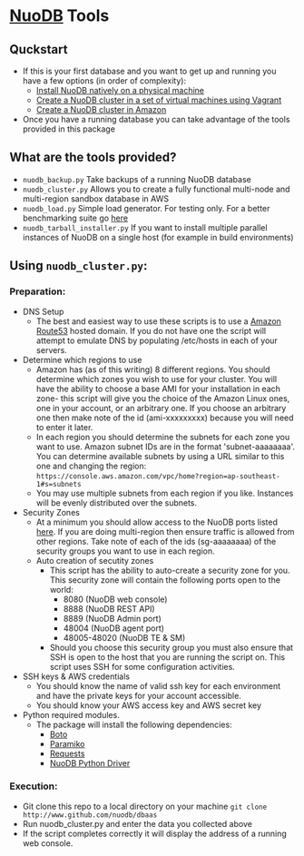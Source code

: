 
[NuoDB](http://www.nuodb.com) Tools
===========
## Quckstart
* If this is your first database and you want to get up and running you have a few options (in order of complexity):
  * [Install NuoDB natively on a physical machine](http://dev.nuodb.com/download-nuodb/request/download)
  * [Create a NuoDB cluster in a set of virtual machines using Vagrant](https://github.com/nuodb/nuodb-chef#vagrant)
  * [Create a NuoDB cluster in Amazon](#cluster_instructions)
* Once you have a running database you can take advantage of the tools provided in this package

## What are the tools provided?
* `nuodb_backup.py` Take backups of a running NuoDB database 
* `nuodb_cluster.py` Allows you to create a fully functional multi-node and multi-region sandbox database in AWS
* `nuodb_load.py` Simple load generator. For testing only. For a better benchmarking suite go [here](http://tbd)
* `nuodb_tarball_installer.py` If you want to install multiple parallel instances of NuoDB on a single host (for example in build environments)

<a name="cluster_instructions"></a>
## Using `nuodb_cluster.py`:

### Preparation:
* DNS Setup
  * The best and easiest way to use these scripts is to use a [Amazon Route53](http://aws.amazon.com/route53/) hosted domain. If you do not have one the script will attempt to emulate DNS by populating /etc/hosts in each of your servers.
* Determine which regions to use
  * Amazon has (as of this writing) 8 different regions. You should determine which zones you wish to use for your cluster. You will have the ability to choose a base AMI for your installation in each zone- this script will give you the choice of the Amazon Linux ones, one in your account, or an arbitrary one. If you choose an arbitrary one then make note of the id (ami-xxxxxxxxx) because you will need to enter it later.
  * In each region you should determine the subnets for each zone you want to use. Amazon subnet IDs are in the format 'subnet-aaaaaaaa'. You can determine available subnets by using a URL similar to this one and changing the region: `https://console.aws.amazon.com/vpc/home?region=ap-southeast-1#s=subnets`
  * You may use multiple subnets from each region if you like. Instances will be evenly distributed over the subnets.
* Security Zones
  * At a minimum you should allow access to the NuoDB ports listed [here](http://doc.nuodb.com/display/doc/Linux+Installation). If you are doing multi-region then ensure traffic is allowed from other regions. Take note of each of the ids (sg-aaaaaaaa) of the security groups you want to use in each region.
  * Auto creation of secutity zones
    * This script has the ability to auto-create a security zone for you. This security zone will contain the following ports open to the world:
      * 8080 (NuoDB web console)
      * 8888 (NuoDB REST API)
      * 8889 (NuoDB Admin port)
      * 48004 (NuoDB agent port)
      * 48005-48020 (NuoDB TE & SM)
    * Should you choose this security group you must also ensure that SSH is open to the host that you are running the script on. This script uses SSH for some configuration activities.
* SSH keys & AWS credentials
  * You should know the name of valid ssh key for each environment and have the private keys for your account accessible.
  * You should know your AWS access key and AWS secret key
* Python required modules.
  * The package will install the following dependencies:
    * [Boto](https://github.com/boto/boto/tree/master)
    * [Paramiko](https://github.com/paramiko/paramiko)
    * [Requests](http://docs.python-requests.org/en/latest/)
    * [NuoDB Python Driver](https://github.com/nuodb/nuodb-python)
  
### Execution:
* Git clone this repo to a local directory on your machine `git clone http://www.github.com/nuodb/dbaas`
* Run nuodb_cluster.py and enter the data you collected above
* If the script completes correctly it will display the address of a running web console.